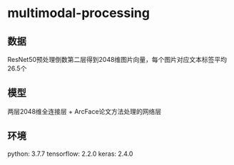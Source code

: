 # multimodal-processing
## 数据
ResNet50预处理倒数第二层得到2048维图片向量，每个图片对应文本标签平均26.5个
## 模型
两层2048维全连接层 + ArcFace论文方法处理的网络层
## 环境
python: 3.7.7  tensorflow: 2.2.0 keras: 2.4.0
